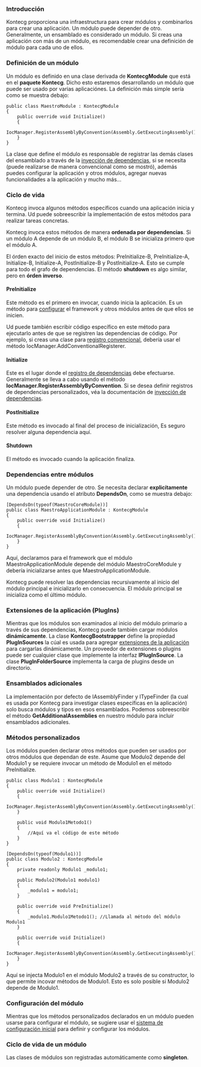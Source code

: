 ### Introducción

Kontecg proporciona una infraestructura para crear módulos y combinarlos para crear una aplicación. Un módulo puede depender de otro. Generalmente, un ensamblado es considerado un módulo. Si creas una aplicación con más de un módulo, es recomendable crear una definición de módulo para cada uno de ellos.

### Definición de un módulo

Un módulo es definido en una clase derivada de **KontecgModule** que está en el **paquete Kontecg**. Dicho esto estaremos desarrollando un módulo que puede ser usado por varias aplicaciónes. La definición más simple sería como se muestra debajo:

    public class MaestroModule : KontecgModule
    {
        public override void Initialize()
        {
            IocManager.RegisterAssemblyByConvention(Assembly.GetExecutingAssembly());
        }
    }

La clase que define el módulo es responsable de registrar las demás clases del ensamblado a través de la [inyección de dependencias](Dependency-Injection.md), si se necesita (puede realizarse de manera convencional como se mostró), además puedes configurar la aplicación y otros módulos, agregar nuevas funcionalidades a la aplicación y mucho más...

### Ciclo de vida

Kontecg invoca algunos métodos específicos cuando una aplicación inicia y termina. Ud puede sobreescribir la implementación de estos métodos para realizar tareas concretas.

Kontecg invoca estos métodos de manera **ordenada por dependencias**. Si un módulo A depende de un módulo B, el módulo B se inicializa primero que el módulo A.

El órden exacto del inicio de estos métodos: PreInitialize-B, PreInitialize-A,
Initialize-B, Initialize-A, PostInitialize-B y PostInitialize-A. Esto se cumple para todo el grafo de dependencias. El método **shutdown** es algo similar, pero en **órden inverso**.

#### PreInitialize

Este método es el primero en invocar, cuando inicia la aplicación. Es un método para [configurar](Startup-Configuration.md) el framework y otros módulos antes de que ellos se inicien.

Ud puede también escribir código específico en este método para ejecutarlo antes de que se registren las dependencias de código. Por ejemplo, si creas una clase para [registro convencional](Dependency-Injection.md), debería usar el método IocManager.AddConventionalRegisterer.

#### Initialize

Este es el lugar donde el [registro de dependencias](Dependency-Injection.md) debe efectuarse. Generalmente se lleva a cabo usando el método **IocManager.RegisterAssemblyByConvention**. Si se desea definir registros de dependencias personalizados, véa la documentación de [inyección de dependencias](Dependency-Injection.md).

#### PostInitialize

Este método es invocado al final del proceso de inicialización, Es seguro resolver alguna dependencia aquí.

#### Shutdown

El método es invocado cuando la aplicación finaliza.

### Dependencias entre módulos

Un módulo puede depender de otro. Se necesita declarar **explicítamente** una dependencia usando el atributo **DependsOn**, como se muestra debajo:

    [DependsOn(typeof(MaestroCoreModule))]
    public class MaestroApplicationModule : KontecgModule
    {
        public override void Initialize()
        {
            IocManager.RegisterAssemblyByConvention(Assembly.GetExecutingAssembly());
        }
    }

Aquí, declaramos para el framework que el módulo MaestroApplicationModule depende del módulo MaestroCoreModule y debería inicializarse antes que MaestroApplicationModule.

Kontecg puede resolver las dependencias recursivamente al inicio del módulo principal e inicializarlo en consecuencia. El módulo principal se inicializa como el último módulo.

### Extensiones de la aplicación (PlugIns)

Mientras que los módulos son examinados al inicio del módulo primario a través de sus dependencias, Kontecg puede también cargar módulos **dinámicamente**.
La clase **KontecgBootstrapper** define la propiedad **PlugInSources** la cúal es usada para agregar [extensiones de la aplicación](Plugin.md) para cargarlas dinámicamente. Un proveedor de extensiones o plugins puede ser cualquier clase que implemente la interfaz **IPlugInSource**. La clase **PlugInFolderSource** implementa la carga de plugins desde un directorio.

### Ensamblados adicionales

La implementación por defecto de IAssemblyFinder y ITypeFinder (la cual es usada por Kontecg para investigar clases específicas en la aplicación) solo busca módulos y tipos en esos ensamblados. Podemos sobreescribir el método **GetAdditionalAssemblies** en nuestro módulo para incluir ensamblados adicionales.

### Métodos personalizados

Los módulos pueden declarar otros métodos que pueden ser usados por otros módulos que dependan de este. Asume que Modulo2 depende del Modulo1 y se requiere invocar un método de Modulo1 en el método PreInitialize.

    public class Modulo1 : KontecgModule
    {
        public override void Initialize()
        {
            IocManager.RegisterAssemblyByConvention(Assembly.GetExecutingAssembly());
        }

        public void Modulo1Metodo1()
        {
            //Aquí va el código de este método
        }
    }

    [DependsOn(typeof(Modulo1))]
    public class Modulo2 : KontecgModule
    {
        private readonly Modulo1 _modulo1;

        public Modulo2(Modulo1 modulo1)
        {
            _modulo1 = modulo1;
        }

        public override void PreInitialize()
        {
            _modulo1.Modulo1Metodo1(); //Llamada al método del módulo Modulo1
        }

        public override void Initialize()
        {
            IocManager.RegisterAssemblyByConvention(Assembly.GetExecutingAssembly());
        }
    }

Aquí se injecta Modulo1 en el módulo Modulo2 a través de su constructor, lo que permite incovar métodos de Modulo1. Esto es solo posible si Modulo2 depende de Modulo1.

### Configuración del módulo

Mientras que los métodos personalizados declarados en un módulo pueden usarse para configurar el módulo, se sugiere usar el [sistema de configuración inicial](Startup-Configuration.md) para definir y configurar los módulos.

### Ciclo de vida de un módulo

Las clases de módulos son registradas automáticamente como **singleton**.
